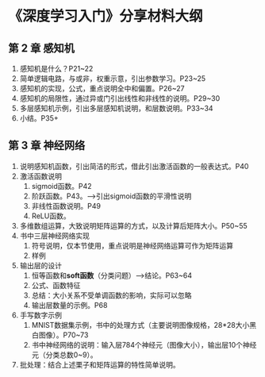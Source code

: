 # 《深度学习入门》分享材料大纲

## 第 2 章 感知机

1. 感知机是什么？P21~22
2. 简单逻辑电路，与或非，权重示意，引出参数学习。P23~25
3. 感知机的实现，公式，重点说明全中和偏置。P26~27
4. 感知机的局限性，通过异或门引出线性和非线性的说明。P29~30
5. 多层感知机示例，引出多层感知机说明，和层数说明。P33~34
6. 小结。P35+



## 第 3 章 神经网络

1. 说明感知机函数，引出简洁的形式，借此引出激活函数的一般表达式。P40
2. 激活函数说明
   1. sigmoid函数。P42
   2. 阶跃函数。P43。-->引出sigmoid函数的平滑性说明
   3. 非线性函数说明。P49
   4. ReLU函数。
3. 多维数组运算，大致说明矩阵运算的方式，以及计算后矩阵大小。P50~55
4. 书中三层神经网络实现
   1. 符号说明，仅本节使用，重点说明是神经网络运算可作为矩阵运算
   2. 样例
5. 输出层的设计
   1. 恒等函数和**soft函数**（分类问题）-->结论。P63~64
   2. 公式、函数特征
   3. 总结：大小关系不受单调函数的影响，实际可以忽略
   4. 输出层数量的示例。P68
6. 手写数字示例
   1. MNIST数据集示例，书中的处理方式（主要说明图像规格，28*28大小黑白图像）。P70~73
   2. 书中神经网络的说明：输入层784个神经元（图像大小），输出层10个神经元（分类总数0~9）。
7. 批处理：结合上述栗子和矩阵运算的特性简单说明。